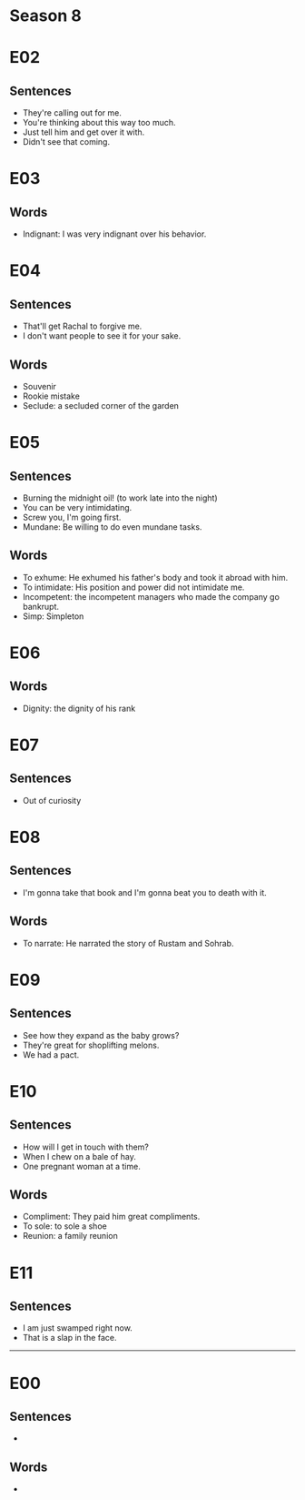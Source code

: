 # Season 8

# E02

## Sentences

- They're calling out for me.
- You're thinking about this way too much.
- Just tell him and get over it with.
- Didn't see that coming.

# E03

## Words

- Indignant: I was very indignant over his behavior.

# E04

## Sentences

- That'll get Rachal to forgive me.
- I don't want people to see it for your sake.

## Words

- Souvenir
- Rookie mistake
- Seclude: a secluded corner of the garden

# E05

## Sentences

- Burning the midnight oil! (to work late into the night)
- You can be very intimidating.
- Screw you, I'm going first.
- Mundane: Be willing to do even mundane tasks.

## Words

- To exhume: He exhumed his father's body and took it abroad with him.
- To intimidate: His position and power did not intimidate me.
- Incompetent: the incompetent managers who made the company go bankrupt.
- Simp: Simpleton

# E06

## Words

- Dignity: the dignity of his rank

# E07

## Sentences

- Out of curiosity

# E08

## Sentences

- I'm gonna take that book and I'm gonna beat you to death with it.

## Words

- To narrate: He narrated the story of Rustam and Sohrab.

# E09

## Sentences

- See how they expand as the baby grows?
- They're great for shoplifting melons.
- We had a pact.

# E10

## Sentences

- How will I get in touch with them?
- When I chew on a bale of hay.
- One pregnant woman at a time.

## Words

- Compliment: They paid him great compliments.
- To sole: to sole a shoe
- Reunion: a family reunion

# E11

## Sentences

- I am just swamped right now.
- That is a slap in the face.

---

# E00

## Sentences

- 

## Words

-
